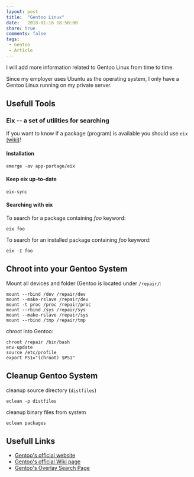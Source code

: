 ```yaml
---
layout: post
title:  "Gentoo Linux"
date:   2018-01-16 18:50:00
share: true
comments: false
tags:
 - Gentoo
 - Article
---
```


I will add more information related to Gentoo Linux from time to time. 

Since my employer uses Ubuntu as the operating system, I only have a Gentoo Linux running on my private server.

## Usefull Tools

### Eix -- a set of utilities for searching

If you want to know if a package (program) is available you should use `eix` [(wiki)](https://wiki.gentoo.org/wiki/Eix)!

#### Installation
```
emerge -av app-portage/eix
```
#### Keep eix up-to-date
```
eix-sync
```
#### Searching with eix
To search for a package containing *foo* keyword: 

```
eix foo
```

To search for an installed package containing *foo* keyword:
```
eix -I foo
```

## Chroot into your Gentoo System

Mount all devices and folder (Gentoo is located under `/repair/`:
```
mount --rbind /dev /repair/dev
mount --make-rslave /repair/dev
mount -t proc /proc /repair/proc
mount --rbind /sys /repair/sys
mount --make-rslave /repair/sys
mount --rbind /tmp /repair/tmp
```

chroot into Gentoo:
```
chroot /repair /bin/bash
env-update
source /etc/profile
export PS1="(chroot) $PS1"
```

## Cleanup Gentoo System

cleanup source directory (`distfiles`)
```
eclean -p distfiles
```
cleanup binary files from system
```
eclean packages
```

## Usefull Links
* [Gentoo's official website](https://www.gentoo.org/ "Gentoo's official website")
* [Gentoo's official Wiki page](https://wiki.gentoo.org/wiki/Main_Page "Gentoo's official Wiki page")
* [Gentoo's Overlay Search Page](http://gpo.zugaina.org/ "Gentoo's Overlay Search Page")
